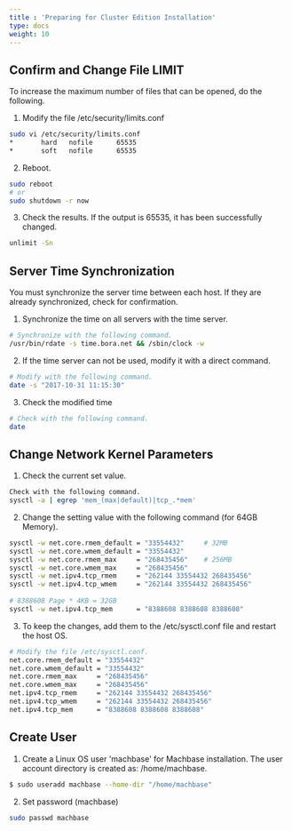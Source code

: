 ```yaml
---
title : 'Preparing for Cluster Edition Installation'
type: docs
weight: 10
---
```


## Confirm and Change File LIMIT

To increase the maximum number of files that can be opened, do the following.

1. Modify the file /etc/security/limits.conf

```bash
sudo vi /etc/security/limits.conf
*       hard   nofile      65535
*       soft   nofile      65535
```

2. Reboot.

```bash
sudo reboot
# or
sudo shutdown -r now
```

3. Check the results. If the output is 65535, it has been successfully changed.

```bash
unlimit -Sn
```


## Server Time Synchronization

You must synchronize the server time between each host. If they are already synchronized, check for confirmation.

1. Synchronize the time on all servers with the time server. 

```bash
# Synchronize with the following command.                      
/usr/bin/rdate -s time.bora.net && /sbin/clock -w
```

2. If the time server can not be used, modify it with a direct command.

```bash
# Modify with the following command.                                 
date -s "2017-10-31 11:15:30"
```

3. Check the modified time

```bash
# Check with the following command.                                 
date
```


## Change Network Kernel Parameters

1. Check the current set value.

```bash
Check with the following command.                                 
sysctl -a | egrep 'mem_(max|default)|tcp_.*mem'
```

2. Change the setting value with the following command (for 64GB Memory).

```bash
sysctl -w net.core.rmem_default = "33554432"     # 32MB
sysctl -w net.core.wmem_default = "33554432"
sysctl -w net.core.rmem_max     = "268435456"    # 256MB
sysctl -w net.core.wmem_max     = "268435456"  
sysctl -w net.ipv4.tcp_rmem     = "262144 33554432 268435456"
sysctl -w net.ipv4.tcp_wmem     = "262144 33554432 268435456"
 
# 8388608 Page * 4KB = 32GB
sysctl -w net.ipv4.tcp_mem      = "8388608 8388608 8388608"
```

3. To keep the changes, add them to the /etc/sysctl.conf file and restart the host OS.

```bash
# Modify the file /etc/sysctl.conf.
net.core.rmem_default = "33554432"
net.core.wmem_default = "33554432"
net.core.rmem_max     = "268435456"
net.core.wmem_max     = "268435456"
net.ipv4.tcp_rmem     = "262144 33554432 268435456"
net.ipv4.tcp_wmem     = "262144 33554432 268435456"
net.ipv4.tcp_mem      = "8388608 8388608 8388608"
```

## Create User

1. Create a Linux OS user 'machbase' for Machbase installation. The user account directory is created as: /home/machbase.

```bash
$ sudo useradd machbase --home-dir "/home/machbase"
```

2. Set password (machbase)

```bash
sudo passwd machbase
```
